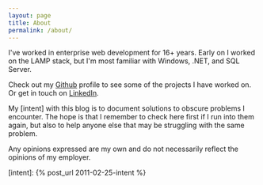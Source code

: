 ```yaml
---
layout: page
title: About
permalink: /about/
---
```


I've worked in enterprise web development for 16+ years. Early on I worked on the LAMP stack, but I'm most familiar with Windows, .NET, and SQL Server.

Check out my [Github][github] profile to see some of the projects I have worked on. Or get in touch on [LinkedIn][linkedin].

My [intent] with this blog is to document solutions to obscure problems I encounter. The hope is that I remember to check here first if I run into them again, but also to help anyone else that may be struggling with the same problem.

Any opinions expressed are my own and do not necessarily reflect the opinions of my employer.

[github]: https://github.com/tpwalke2
[linkedin]: https://www.linkedin.com/in/tpwalke2/
[intent]: {% post_url 2011-02-25-intent %}
